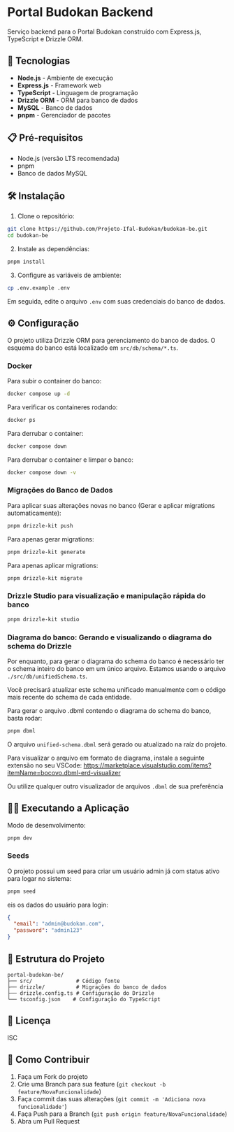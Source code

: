 # Portal Budokan Backend

Serviço backend para o Portal Budokan construído com Express.js, TypeScript e Drizzle ORM.

## 🚀 Tecnologias

- **Node.js** - Ambiente de execução
- **Express.js** - Framework web
- **TypeScript** - Linguagem de programação
- **Drizzle ORM** - ORM para banco de dados
- **MySQL** - Banco de dados
- **pnpm** - Gerenciador de pacotes

## 📋 Pré-requisitos

- Node.js (versão LTS recomendada)
- pnpm
- Banco de dados MySQL

## 🛠️ Instalação

1. Clone o repositório:
```bash
git clone https://github.com/Projeto-Ifal-Budokan/budokan-be.git
cd budokan-be
```

2. Instale as dependências:
```bash
pnpm install
```

3. Configure as variáveis de ambiente:
```bash
cp .env.example .env
```
Em seguida, edite o arquivo `.env` com suas credenciais do banco de dados.

## ⚙️ Configuração

O projeto utiliza Drizzle ORM para gerenciamento do banco de dados. O esquema do banco está localizado em `src/db/schema/*.ts`.

### Docker

Para subir o container do banco:

```bash
docker compose up -d
```

Para verificar os containeres rodando:
```bash
docker ps
```

Para derrubar o container:
```bash
docker compose down
```

Para derrubar o container e limpar o banco:
```bash
docker compose down -v
```

### Migrações do Banco de Dados

Para aplicar suas alterações novas no banco (Gerar e aplicar migrations automaticamente):
```bash
pnpm drizzle-kit push
```

Para apenas gerar migrations:
```bash
pnpm drizzle-kit generate
```

Para apenas aplicar migrations:
```bash
pnpm drizzle-kit migrate
```

### Drizzle Studio para visualização e manipulação rápida do banco

```bash
pnpm drizzle-kit studio
```

### Diagrama do banco: Gerando e visualizando o diagrama do schema do Drizzle

Por enquanto, para gerar o diagrama do schema do banco é necessário ter o schema inteiro do banco em um único arquivo. Estamos usando o arquivo `./src/db/unifiedSchema.ts`.

Você precisará atualizar este schema unificado manualmente com o código mais recente do schema de cada entidade.

Para gerar o arquivo .dbml contendo o diagrama do schema do banco, basta rodar:

```bash
pnpm dbml
```
O arquivo `unified-schema.dbml` será gerado ou atualizado na raíz do projeto.

Para visualizar o arquivo em formato de diagrama, instale a seguinte extensão no seu VSCode: https://marketplace.visualstudio.com/items?itemName=bocovo.dbml-erd-visualizer

Ou utilize qualquer outro visualizador de arquivos `.dbml` de sua preferência

## 🏃‍♂️ Executando a Aplicação

Modo de desenvolvimento:
```bash
pnpm dev
```

### Seeds

O projeto possui um seed para criar um usuário admin já com status ativo para logar no sistema:
```bash
pnpm seed
```

eis os dados do usuário para login:
```json
{
  "email": "admin@budokan.com",
  "password": "admin123"
}
```

## 📁 Estrutura do Projeto

```
portal-budokan-be/
├── src/              # Código fonte
├── drizzle/          # Migrações do banco de dados
├── drizzle.config.ts # Configuração do Drizzle
└── tsconfig.json    # Configuração do TypeScript
```

## 📄 Licença

ISC

## 🤝 Como Contribuir

1. Faça um Fork do projeto
2. Crie uma Branch para sua feature (`git checkout -b feature/NovaFuncionalidade`)
3. Faça commit das suas alterações (`git commit -m 'Adiciona nova funcionalidade'`)
4. Faça Push para a Branch (`git push origin feature/NovaFuncionalidade`)
5. Abra um Pull Request
